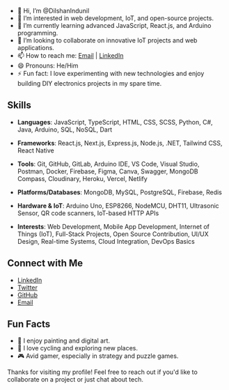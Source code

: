 - 👋 Hi, I’m @DilshanIndunil
- 👀 I’m interested in web development, IoT, and open-source projects.
- 🌱 I’m currently learning advanced JavaScript, React.js, and Arduino programming.
- 💞️ I’m looking to collaborate on innovative IoT projects and web applications.
- 📫 How to reach me: [Email](mailto:dilshanindunilrajapaksha1@gmail.com) | [LinkedIn](https://www.linkedin.com/in/dilshanindunil)
- 😄 Pronouns: He/Him
- ⚡ Fun fact: I love experimenting with new technologies and enjoy building DIY electronics projects in my spare time.

<!---
DilshanIndunil/DilshanIndunil is a ✨ special ✨ repository because its `README.md` (this file) appears on your GitHub profile.
You can click the Preview link to take a look at your changes.
--->


## Skills

- **Languages**: JavaScript, TypeScript, HTML, CSS, SCSS, Python, C#, Java, Arduino, SQL, NoSQL, Dart
  
- **Frameworks**: React.js, Next.js, Express.js, Node.js, .NET, Tailwind CSS, React Native
  
- **Tools**: Git, GitHub, GitLab, Arduino IDE, VS Code, Visual Studio, Postman, Docker, Firebase, Figma, Canva, Swagger, MongoDB Compass, Cloudinary, Heroku, Vercel, Netlify
  
- **Platforms/Databases**: MongoDB, MySQL, PostgreSQL, Firebase, Redis
  
- **Hardware & IoT**: Arduino Uno, ESP8266, NodeMCU, DHT11, Ultrasonic Sensor, QR code scanners, IoT-based HTTP APIs
  
- **Interests**: Web Development, Mobile App Development, Internet of Things (IoT), Full-Stack Projects, Open Source Contribution, UI/UX Design, Real-time Systems, Cloud Integration, DevOps Basics

## Connect with Me

- [LinkedIn](https://www.linkedin.com/in/dilshanindunil)
- [Twitter](https://twitter.com/dilshanindunil)
- [GitHub](https://github.com/DilshanIndunil)
- [Email](mailto:dilshanindunilrajapaksha1@gmail.com)

## Fun Facts

- 🎨 I enjoy painting and digital art.
- 🚴 I love cycling and exploring new places.
- 🎮 Avid gamer, especially in strategy and puzzle games.

Thanks for visiting my profile! Feel free to reach out if you'd like to collaborate on a project or just chat about tech.
